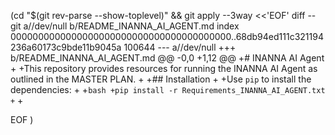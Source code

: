  (cd "$(git rev-parse --show-toplevel)" && git apply --3way <<'EOF' 
diff --git a//dev/null b/README_INANNA_AI_AGENT.md
index 0000000000000000000000000000000000000000..68db94ed111c321194236a60173c9bde11b9045a 100644
--- a//dev/null
+++ b/README_INANNA_AI_AGENT.md
@@ -0,0 +1,12 @@
+# INANNA AI Agent
+
+This repository provides resources for running the INANNA AI Agent as outlined in the MASTER PLAN.
+
+## Installation
+
+Use `pip` to install the dependencies:
+
+```bash
+pip install -r Requirements_INANNA_AI_AGENT.txt
+```
+
 
EOF
)